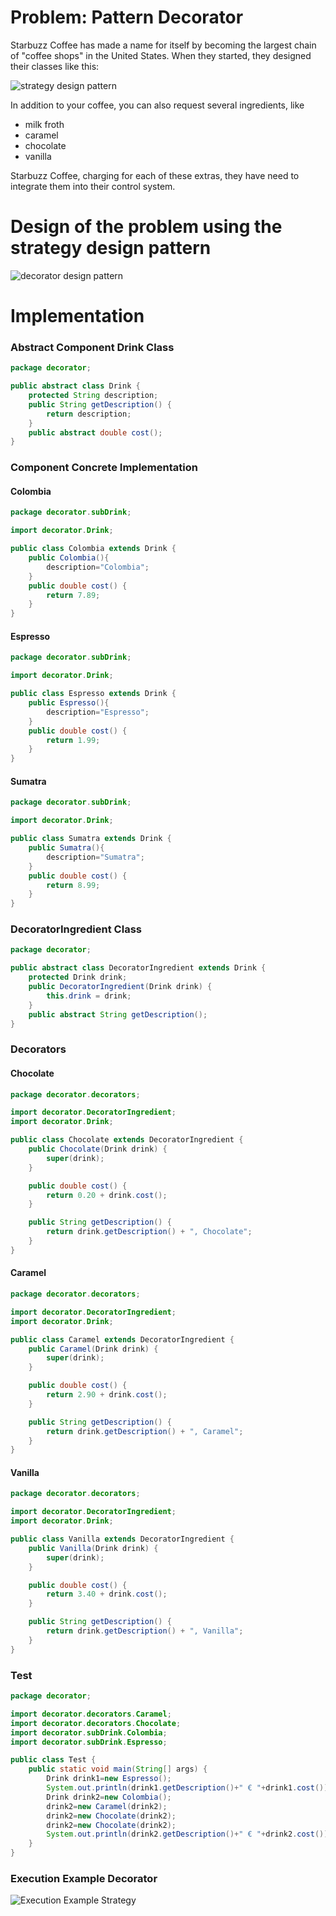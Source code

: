# Problem: Pattern Decorator 
Starbuzz Coffee has made a name for itself by becoming the largest chain of "coffee shops" in the United States. When they started, they designed their classes like this:

![strategy design pattern](../../docResources/drink.png)

In addition to your coffee, you can also request
several ingredients, like

* milk froth
* caramel
* chocolate
* vanilla

Starbuzz Coffee, charging for each of these extras, they have
need to integrate them into their control system.

# Design of the problem using the strategy design pattern

![decorator design pattern](../../docResources/designDecorator.png)

# Implementation 

### Abstract Component Drink Class
```java 
package decorator;

public abstract class Drink {
    protected String description;
    public String getDescription() {
        return description;
    }
    public abstract double cost();
} 
```  
### Component Concrete Implementation
#### Colombia
```java 
package decorator.subDrink;

import decorator.Drink;

public class Colombia extends Drink {
    public Colombia(){
        description="Colombia";
    }
    public double cost() {
        return 7.89;
    }
}
```  
#### Espresso
```java 
package decorator.subDrink;

import decorator.Drink;

public class Espresso extends Drink {
    public Espresso(){
        description="Espresso";
    }
    public double cost() {
        return 1.99;
    }
}
```  
#### Sumatra
```java 
package decorator.subDrink;

import decorator.Drink;

public class Sumatra extends Drink {
    public Sumatra(){
        description="Sumatra";
    }
    public double cost() {
        return 8.99;
    }
}
```  
### DecoratorIngredient Class
```java 
package decorator;

public abstract class DecoratorIngredient extends Drink {
    protected Drink drink;
    public DecoratorIngredient(Drink drink) {
        this.drink = drink;
    }
    public abstract String getDescription();
}
```  

### Decorators
#### Chocolate


```java
package decorator.decorators;

import decorator.DecoratorIngredient;
import decorator.Drink;

public class Chocolate extends DecoratorIngredient {
    public Chocolate(Drink drink) {
        super(drink);
    }

    public double cost() {
        return 0.20 + drink.cost();
    }

    public String getDescription() {
        return drink.getDescription() + ", Chocolate";
    }
}
```
#### Caramel
```java
package decorator.decorators;

import decorator.DecoratorIngredient;
import decorator.Drink;

public class Caramel extends DecoratorIngredient {
    public Caramel(Drink drink) {
        super(drink);
    }

    public double cost() {
        return 2.90 + drink.cost();
    }

    public String getDescription() {
        return drink.getDescription() + ", Caramel";
    }
}
```
#### Vanilla
```java
package decorator.decorators;

import decorator.DecoratorIngredient;
import decorator.Drink;

public class Vanilla extends DecoratorIngredient {
    public Vanilla(Drink drink) {
        super(drink);
    }

    public double cost() {
        return 3.40 + drink.cost();
    }

    public String getDescription() {
        return drink.getDescription() + ", Vanilla";
    }
}
```


### Test
```java 
package decorator;

import decorator.decorators.Caramel;
import decorator.decorators.Chocolate;
import decorator.subDrink.Colombia;
import decorator.subDrink.Espresso;

public class Test {
    public static void main(String[] args) {
        Drink drink1=new Espresso();
        System.out.println(drink1.getDescription()+" € "+drink1.cost());
        Drink drink2=new Colombia();
        drink2=new Caramel(drink2);
        drink2=new Chocolate(drink2);
        drink2=new Chocolate(drink2);
        System.out.println(drink2.getDescription()+" € "+drink2.cost());
    }
}
``` 

### Execution Example  Decorator

![Execution Example  Strategy](../../docResources/executionDecorator.png)